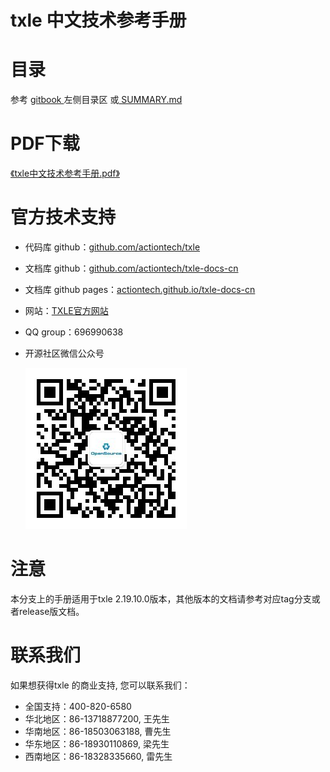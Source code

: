 # txle 中文技术参考手册


# 目录

参考 [gitbook ](https://actiontech.github.io/txle-docs-cn)左侧目录区 或[ SUMMARY.md](https://github.com/actiontech/txle-docs-cn/blob/master/SUMMARY.md)

# PDF下载

[《txle中文技术参考手册.pdf》](https://github.com/actiontech/txle-docs-cn/raw/master/txle-manual.pdf)

# 官方技术支持

* 代码库 github：[github.com/actiontech/txle](https://github.com/actiontech/txle)

* 文档库 github：[github.com/actiontech/txle-docs-cn](https://github.com/actiontech/txle-docs-cn)

* 文档库 github pages：[actiontech.github.io/txle-docs-cn](https://actiontech.github.io/txle-docs-cn/)

* 网站：[TXLE官方网站](https://opensource.actionsky.com/)

* QQ group：696990638

* 开源社区微信公众号

  ![QR_code](QR_code.png)



# 注意

本分支上的手册适用于txle 2.19.10.0版本，其他版本的文档请参考对应tag分支或者release版文档。

# 联系我们

如果想获得txle 的商业支持, 您可以联系我们：

- 全国支持：400-820-6580
- 华北地区：86-13718877200, 王先生
- 华南地区：86-18503063188, 曹先生
- 华东地区：86-18930110869, 梁先生
- 西南地区：86-18328335660, 雷先生
